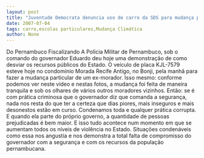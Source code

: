 ```yaml
---
layout: post
title: "Juventude Democrata denuncia uso de carro da SDS para mudança particular"
date: 2007-07-04
tags: carro,escolas particulares,Mudança Climática
author: None
---
```


Do Pernambuco Fiscalizando
A Pol&iacute;cia Militar de Pernambuco, sob o comando do governador Eduardo deu hoje uma demonstra&ccedil;&atilde;o de como desviar os recursos p&uacute;blicos do Estado. O ve&iacute;culo de placa KJL-7579 esteve hoje no condom&iacute;nio Morada Recife Antigo, no Bonji, pela manh&atilde; para fazer a mudan&ccedil;a particular de um ex-morador.
Isso mesmo: conforme podemos ver neste v&iacute;deo e nestas fotos, a mudan&ccedil;a foi feita de maneira tranquila e sob os olhares de v&aacute;rios outros moradores vizinhos.
Ent&atilde;o: se &eacute; com pr&aacute;tica criminosa que o governador diz que comanda a seguran&ccedil;a, nada nos resta do que ter a certeza que dias piores, mais inseguros e mais desonestos est&atilde;o em curso. Condenamos toda e qualquer pr&aacute;tica corrupta. E quando ela parte do pr&oacute;prio governo, a quantidade de pessoas prejudicadas &eacute; bem maior.
E isso tudo acontece num momento em que se aumentam todos os n&iacute;veis de viol&ecirc;ncia no Estado. Situa&ccedil;&otilde;es conden&aacute;veis como essa nos angustia e nos demonstra a total falta de compromisso do governador com a seguran&ccedil;a e com os recursos da popula&ccedil;&atilde;o pernambucana.&nbsp; 